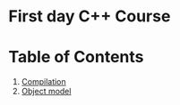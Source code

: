 # First day C++ Course

# Table of Contents
1. [Compilation](#compilation)
2. [Object model](#object-model)

